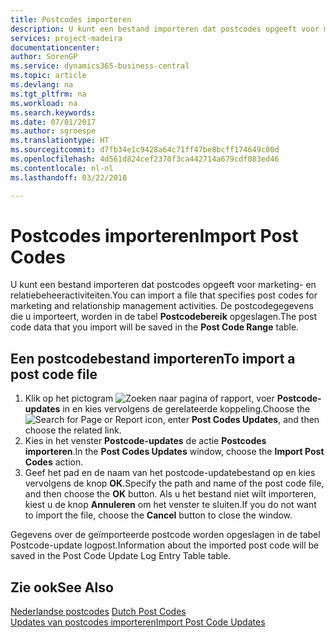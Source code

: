 ```yaml
---
title: Postcodes importeren
description: U kunt een bestand importeren dat postcodes opgeeft voor marketing- en relatiebeheeractiviteiten. De postcodegegevens die u importeert, worden in de tabel **Postcodebereik** opgeslagen.
services: project-madeira
documentationcenter: 
author: SorenGP
ms.service: dynamics365-business-central
ms.topic: article
ms.devlang: na
ms.tgt_pltfrm: na
ms.workload: na
ms.search.keywords: 
ms.date: 07/01/2017
ms.author: sgroespe
ms.translationtype: HT
ms.sourcegitcommit: d7fb34e1c9428a64c71ff47be8bcff174649c00d
ms.openlocfilehash: 4d561d824cef2370f3ca442714a679cdf083ed46
ms.contentlocale: nl-nl
ms.lasthandoff: 03/22/2018

---
```

# <a name="import-post-codes"></a><span data-ttu-id="adae7-104">Postcodes importeren</span><span class="sxs-lookup"><span data-stu-id="adae7-104">Import Post Codes</span></span>
<span data-ttu-id="adae7-105">U kunt een bestand importeren dat postcodes opgeeft voor marketing- en relatiebeheeractiviteiten.</span><span class="sxs-lookup"><span data-stu-id="adae7-105">You can import a file that specifies post codes for marketing and relationship management activities.</span></span> <span data-ttu-id="adae7-106">De postcodegegevens die u importeert, worden in de tabel **Postcodebereik** opgeslagen.</span><span class="sxs-lookup"><span data-stu-id="adae7-106">The post code data that you import will be saved in the **Post Code Range** table.</span></span>  

## <a name="to-import-a-post-code-file"></a><span data-ttu-id="adae7-107">Een postcodebestand importeren</span><span class="sxs-lookup"><span data-stu-id="adae7-107">To import a post code file</span></span>  

1.  <span data-ttu-id="adae7-108">Klik op het pictogram ![Zoeken naar pagina of rapport](../../media/ui-search/search_small.png "pictogram Zoeken naar pagina of rapport"), voer **Postcode-updates** in en kies vervolgens de gerelateerde koppeling.</span><span class="sxs-lookup"><span data-stu-id="adae7-108">Choose the ![Search for Page or Report](../../media/ui-search/search_small.png "Search for Page or Report icon") icon, enter **Post Codes Updates**, and then choose the related link.</span></span>  
2.  <span data-ttu-id="adae7-109">Kies in het venster **Postcode-updates** de actie **Postcodes importeren**.</span><span class="sxs-lookup"><span data-stu-id="adae7-109">In the **Post Codes Updates** window, choose the **Import Post Codes** action.</span></span>  
3.  <span data-ttu-id="adae7-110">Geef het pad en de naam van het postcode-updatebestand op en kies vervolgens de knop **OK**.</span><span class="sxs-lookup"><span data-stu-id="adae7-110">Specify the path and name of the post code file, and then choose the **OK** button.</span></span> <span data-ttu-id="adae7-111">Als u het bestand niet wilt importeren, kiest u de knop **Annuleren** om het venster te sluiten.</span><span class="sxs-lookup"><span data-stu-id="adae7-111">If you do not want to import the file, choose the **Cancel** button to close the window.</span></span>  

<span data-ttu-id="adae7-112">Gegevens over de geïmporteerde postcode worden opgeslagen in de tabel Postcode-update logpost.</span><span class="sxs-lookup"><span data-stu-id="adae7-112">Information about the imported post code will be saved in the Post Code Update Log Entry Table table.</span></span>  

## <a name="see-also"></a><span data-ttu-id="adae7-113">Zie ook</span><span class="sxs-lookup"><span data-stu-id="adae7-113">See Also</span></span>  
 <span data-ttu-id="adae7-114">[Nederlandse postcodes](dutch-post-codes.md) </span><span class="sxs-lookup"><span data-stu-id="adae7-114">[Dutch Post Codes](dutch-post-codes.md) </span></span>  
 [<span data-ttu-id="adae7-115">Updates van postcodes importeren</span><span class="sxs-lookup"><span data-stu-id="adae7-115">Import Post Code Updates</span></span>](how-to-import-post-code-updates.md)

